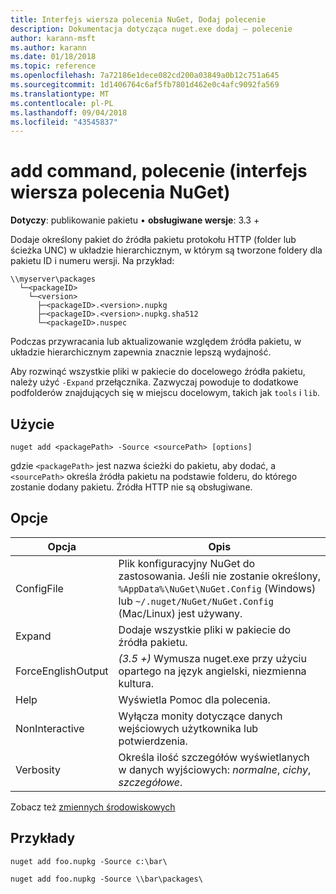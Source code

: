 ```yaml
---
title: Interfejs wiersza polecenia NuGet, Dodaj polecenie
description: Dokumentacja dotycząca nuget.exe dodaj — polecenie
author: karann-msft
ms.author: karann
ms.date: 01/18/2018
ms.topic: reference
ms.openlocfilehash: 7a72186e1dece082cd200a03849a0b12c751a645
ms.sourcegitcommit: 1d1406764c6af5fb7801d462e0c4afc9092fa569
ms.translationtype: MT
ms.contentlocale: pl-PL
ms.lasthandoff: 09/04/2018
ms.locfileid: "43545837"
---
```

# <a name="add-command-nuget-cli"></a>add command, polecenie (interfejs wiersza polecenia NuGet)

**Dotyczy**: publikowanie pakietu &bullet; **obsługiwane wersje**: 3.3 +

Dodaje określony pakiet do źródła pakietu protokołu HTTP (folder lub ścieżka UNC) w układzie hierarchicznym, w którym są tworzone foldery dla pakietu ID i numeru wersji. Na przykład:

    \\myserver\packages
      └─<packageID>
        └─<version>
          ├─<packageID>.<version>.nupkg
          ├─<packageID>.<version>.nupkg.sha512
          └─<packageID>.nuspec

Podczas przywracania lub aktualizowanie względem źródła pakietu, w układzie hierarchicznym zapewnia znacznie lepszą wydajność.

Aby rozwinąć wszystkie pliki w pakiecie do docelowego źródła pakietu, należy użyć `-Expand` przełącznika. Zazwyczaj powoduje to dodatkowe podfolderów znajdujących się w miejscu docelowym, takich jak `tools` i `lib`.

## <a name="usage"></a>Użycie

```cli
nuget add <packagePath> -Source <sourcePath> [options]
```

gdzie `<packagePath>` jest nazwa ścieżki do pakietu, aby dodać, a `<sourcePath>` określa źródła pakietu na podstawie folderu, do którego zostanie dodany pakietu. Źródła HTTP nie są obsługiwane.

## <a name="options"></a>Opcje

| Opcja | Opis |
| --- | --- |
| ConfigFile | Plik konfiguracyjny NuGet do zastosowania. Jeśli nie zostanie określony, `%AppData%\NuGet\NuGet.Config` (Windows) lub `~/.nuget/NuGet/NuGet.Config` (Mac/Linux) jest używany.|
| Expand | Dodaje wszystkie pliki w pakiecie do źródła pakietu. |
| ForceEnglishOutput | *(3.5 +)* Wymusza nuget.exe przy użyciu opartego na język angielski, niezmienna kultura. |
| Help | Wyświetla Pomoc dla polecenia. |
| NonInteractive | Wyłącza monity dotyczące danych wejściowych użytkownika lub potwierdzenia. |
| Verbosity | Określa ilość szczegółów wyświetlanych w danych wyjściowych: *normalne*, *cichy*, *szczegółowe*. |

Zobacz też [zmiennych środowiskowych](cli-ref-environment-variables.md)

## <a name="examples"></a>Przykłady

```cli
nuget add foo.nupkg -Source c:\bar\

nuget add foo.nupkg -Source \\bar\packages\
```
